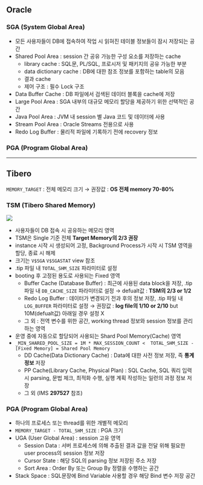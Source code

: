 ## Oracle
### SGA (System Global Area)
- 모든 사용자들이 DB에 접속하여 작업 시 읽혀진 테이블 정보들이 잠시 저장되는 공간
- Shared Pool Area : session 간 공유 가능한 구성 요소를 저장하는 cache
  - library cache : SQL문, PL/SQL, 프로시저 및 패키지의 공유 가능한 부분
  - data dictionary cache : DB에 대한 참조 정보를 포함하는 table의 모음
  - 결과 cache
  - 제어 구조 :  필수 Lock 구조
- Data Buffer Cache : DB 파일에서 검색된 데이터 블록을 cache에 저장
- Large Pool Area : SGA 내부의 대규모 메모리 할당을 제공하기 위한 선택적인 공간
- Java Pool Area : JVM 내 session 별 Java 코드 및 데이터에 사용
- Stream Pool Area : Oracle Streams 전용으로 사용
- Redo Log Buffer : 물리적 파일에 기록하기 전에 recovery 정보
### PGA (Program Global Area)

---
## Tibero
`MEMORY_TARGET` : 전체 메모리 크기 → 권장값 : **OS 전체 memory 70-80%**
### TSM (Tibero Shared Memory)
![](https://prod-files-secure.s3.us-west-2.amazonaws.com/2e9f035b-3bba-4ce1-902b-03e8e4545fa2/50e74659-9cf4-4d7e-a1bb-37b94051050d/3.1_TSM.png?X-Amz-Algorithm=AWS4-HMAC-SHA256&X-Amz-Content-Sha256=UNSIGNED-PAYLOAD&X-Amz-Credential=ASIAZI2LB466ZODYEPZL%2F20251021%2Fus-west-2%2Fs3%2Faws4_request&X-Amz-Date=20251021T033738Z&X-Amz-Expires=3600&X-Amz-Security-Token=IQoJb3JpZ2luX2VjEFMaCXVzLXdlc3QtMiJHMEUCIEXjVX6rwyVyV6IAmKArtdavAQBtLRFp%2BTFY60r8hwiSAiEAmfwRcPFnnCUV4arZrCgg2AP59hJV673CP8IpS8Ks4AAqiAQI%2FP%2F%2F%2F%2F%2F%2F%2F%2F%2F%2FARAAGgw2Mzc0MjMxODM4MDUiDK%2BQvP6hZ3BIUBw4yCrcAy%2BxUHDEeFYDOdMzN2%2BG53g%2BxF4Xdxyh%2F2Z5UlimIfjrPSSXjAHrePNWABu9sTGBF5pCoLCzPtNFZHNsg30tlAc2Le3PCePYo0y05TNsnl3QBs5Ipcgva3LNaEtFnyHWTdACK01%2BCEFacmSBDLbRCZZEAbe6VQHUZ%2B%2FPfnpX2Z9vVfiAMngMKqdSPtyn0sECndAogr8yog6yyX4qyQDgxJwYj6F2y6QnhDr6ZPY9CL5leKg86PUMj%2FO%2BkNirird1O8dsMApmAK%2FazHS99ogmXR2QovlvARiI57hgHMqjejG%2FNTQPZbZAvWiGpoR2aOu1ZX5Nu7I1aCnxc%2FRYxmFCsMrZYXjV6qtiKOs8IohspRrQbtirMfeYfYP%2B86nAglaZBghVIPT9wcvTyoSXdZ9C4HS97y3CSH1LqOE%2FJlUng75OYIB6iyPJ9DLihbCZusOZ2acKpbWD%2Fup5VVnfvQSTj22BeFAroR1kJ3llPcOSRNyveZ00cvH4VB%2Ft8urpLCG%2BdW%2FtVy0Gt%2B6X65RaEswenSYE7gh3jOm8qVbJxqb5KcxP3LfK78KcXHbwcI%2FDNKoEC%2BYv1xmwJmczKc6ID4eI1ZdJWSfNb9C4q%2BUrhpz5KmAD7%2FV42Uur2PTSD6RyMJTq28cGOqUBGUWOtcvQWYg9df0yTs8qck%2FbYMySU%2FZpxN%2BaL46O0t8MsvLd91QYYlYoT85%2F6ax20NHBpu8PPcaJO0i%2BWXTYLOHmsNK5YID1OiotTt6AivlrQcta7Ts1qVUxTkWtAW8LXRaKrs9G%2FiHljLXain1%2Bj0cDNjQH93xeu26woIUiOVWq1FlxbaC%2BNiRKtB6VJTt7rizxvfNtcYVhpD2LmasLSI0ZBc1O&X-Amz-Signature=86b0f35909e03a78dc156554eabf63f1eb59cf56f0fd6abfbc17b274df6e723f&X-Amz-SignedHeaders=host&x-amz-checksum-mode=ENABLED&x-id=GetObject)
- 사용자들이 DB 접속 시 공유하는 메모리 영역
- TSM은 Single 기준 전체 **Target Memory의 2/3 권장**
- instance 시작 시 생성되어 고정, Background Process가 시작 시 TSM 영역을 할당, 종료 시 해제
- 크기는 `V$SGA` `V$SGASTAT` view 참조
- .tip 파일 내 `TOTAL_SHM_SIZE` 파라미터로 설정
- booting 후 고정된 용도로 사용되는 Fixed 영역
  - Buffer Cache (Database Buffer) : 최근에 사용된 data block을 저장, .tip 파일 내 `DB_CACHE_SIZE` 파라미터로 설정 → defualt값 : **TSM의 2/3 or 1/2**
  - Redo Log Buffer : 데이터가 변경되기 전과 후의 정보 저장, .tip 파일 내 `LOG_BUFFER` 파라미터로 설정 → 권장값 : **log file의 1/10 or 2/10** but 10M(defualt값) 아래일 경우 설정 X
  - 그 외 : 전역 변수를 위한 공간, working thread 정보와 session 정보를 관리하는 영역
- 운영 중에 자동으로 할당되어 사용되는 Shard Pool Memory(Cache) 영역
- `_MIN_SHARED_POOL_SIZE = 1M * MAX_SESSION_COUNT <  TOTAL_SHM_SIZE - [Fixed Memory] = Shared Pool Memory`
  - DD Cache(Data Dictionary Cache) : Data에 대한 사전 정보 저장, 즉 **통계정보** 저장 
  - PP Cache(Library Cache, Physical Plan) : SQL Cache, SQL 쿼리 입력 시 parsing, 문법 체크, 최적화 수행, 실행 계획 작성하는 일련의 과정 정보 저장
  - 그 외  (IMS **297527** 참조)
### PGA (Program Global Area)
- 하나의 프로세스 또는 thread를 위한 개별적 메모리
- `MEMORY_TARGET - TOTAL_SHM_SIZE` : PGA 크기
- UGA (User Global Area) : session 고유 영역
  - Session Data : 서버 프로세스에 의해 추출된 결과 값을 전달 위해 필요한 user process의 session 정보 저장
  - Cursor State : 해당 SQL의 parsing 정보 저장된 주소 저장
  - Sort Area : Order By 또는 Group By 정렬을 수행하는 공간
- Stack Space : SQL문장에 Bind Variable 사용할 경우 해당 Bind 변수 저장 공간

